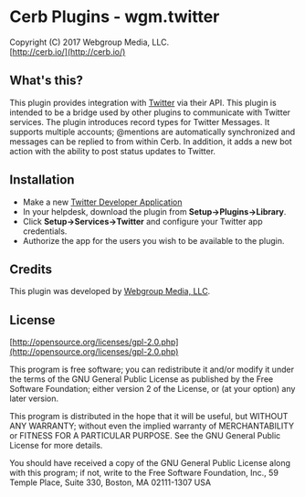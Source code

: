 Cerb Plugins - wgm.twitter
===========================================
Copyright (C) 2017 Webgroup Media, LLC.  
[http://cerb.io/](http://cerb.io/)  

What's this?
------------
This plugin provides integration with [Twitter](http://www.twitter.com/) via their API. This plugin is intended to be a bridge used by other plugins to communicate with Twitter services. The plugin introduces record types for Twitter Messages.  It supports multiple accounts;  @mentions are automatically synchronized and messages can be replied to from within Cerb.  In addition, it adds a new bot action with the ability to post status updates to Twitter.

Installation
------------
* Make a new [Twitter Developer Application](https://dev.twitter.com/apps/new)
* In your helpdesk, download the plugin from **Setup->Plugins->Library**.
* Click **Setup->Services->Twitter** and configure your Twitter app credentials.
* Authorize the app for the users you wish to be available to the plugin.

Credits
-------
This plugin was developed by [Webgroup Media, LLC](http://cerb.io/).

License
-------

[http://opensource.org/licenses/gpl-2.0.php](http://opensource.org/licenses/gpl-2.0.php)  

This program is free software; you can redistribute it and/or modify it under the terms of the GNU General Public License as published by the Free Software Foundation; either version 2 of the License, or (at your option) any later version.

This program is distributed in the hope that it will be useful, but WITHOUT ANY WARRANTY; without even the implied warranty of MERCHANTABILITY or FITNESS FOR A PARTICULAR PURPOSE. See the GNU General Public License for more details.

You should have received a copy of the GNU General Public License along with this program; if not, write to the Free Software Foundation, Inc., 59 Temple Place, Suite 330, Boston, MA 02111-1307 USA
